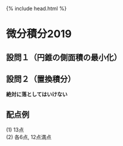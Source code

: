 {% include head.html %}

# 微分積分2019

## 設問１（円錐の側面積の最小化）

## 設問２（置換積分）
**絶対に落としてはいけない**

## 配点例
(1) 13点  
(2) 各6点, 12点満点